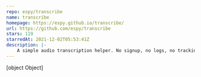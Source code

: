 ```yaml
---
repo: espy/transcribe
name: transcribe
homepage: https://espy.github.io/transcribe/
url: https://github.com/espy/transcribe
stars: 119
starredAt: 2021-12-02T05:53:41Z
description: |-
    A simple audio transcription helper. No signup, no logs, no tracking.
---
```


[object Object]
